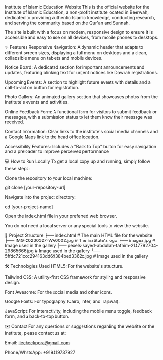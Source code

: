 Institute of Islamic Education Website
This is the official website for the Institute of Islamic Education, a non-profit institute located in Beerwah, dedicated to providing authentic Islamic knowledge, conducting research, and serving the community based on the Qur'an and Sunnah.

The site is built with a focus on modern, responsive design to ensure it is accessible and easy to use on all devices, from mobile phones to desktops.

✨ Features
Responsive Navigation: A dynamic header that adapts to different screen sizes, displaying a full menu on desktops and a clean, collapsible menu on tablets and mobile devices.

Notice Board: A dedicated section for important announcements and updates, featuring blinking text for urgent notices like Dawrah registrations.

Upcoming Events: A section to highlight future events with details and a call-to-action button for registration.

Photo Gallery: An animated gallery section that showcases photos from the institute's events and activities.

Online Feedback Form: A functional form for visitors to submit feedback or messages, with a submission status to let them know their message was received.

Contact Information: Clear links to the institute's social media channels and a Google Maps link to the head office location.

Accessibility Features: Includes a "Back to Top" button for easy navigation and a preloader to improve perceived performance.

💻 How to Run Locally
To get a local copy up and running, simply follow these steps:

Clone the repository to your local machine:

git clone [your-repository-url]

Navigate into the project directory:

cd [your-project-name]

Open the index.html file in your preferred web browser.

You do not need a local server or any special tools to view the website.

📂 Project Structure
├── index.html          # The main HTML file for the website
├── IMG-20230327-WA0002.jpg  # The institute's logo
├── images.jpg           # Image used in the gallery
├── pexels-sayed-abdullah-tafhim-2147792704-29865666.jpg # Image used in the gallery
└── 5ffdc721ccc294163dd69384bed3362c.jpg # Image used in the gallery

🛠️ Technologies Used
HTML5: For the website's structure.

Tailwind CSS: A utility-first CSS framework for styling and responsive design.

Font Awesome: For the social media and other icons.

Google Fonts: For typography (Cairo, Inter, and Tajawal).

JavaScript: For interactivity, including the mobile menu toggle, feedback form, and a back-to-top button.

✉️ Contact
For any questions or suggestions regarding the website or the institute, please contact us at:

Email: iiecheckpora@gmail.com

Phone/WhatsApp: +919419737927
